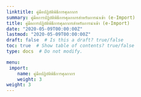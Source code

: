 ```yaml
---
linktitle: คู่มือปฏิบัติพิธีการศุลกากร
summary: คู่มือการปฏิบัติพิธีการศุลกากรสำหรับการนำเข้า (e-Import)
title: คู่มือการปฏิบัติพิธีการศุลกากรสำหรับการนำเข้า (e-Import)
date: "2020-05-09T00:00:00Z"
lastmod: "2020-05-09T00:00:00Z"
draft: false  # Is this a draft? true/false
toc: true  # Show table of contents? true/false
type: docs  # Do not modify.

menu:
 import:
    name: คู่มือปฏิบัติพิธีการศุลกากร
    weight: 3
weight: 3
---
```



<script>
   var files = '../guide/index.html'
   //document.location = files
   location.replace(files)
</script>



